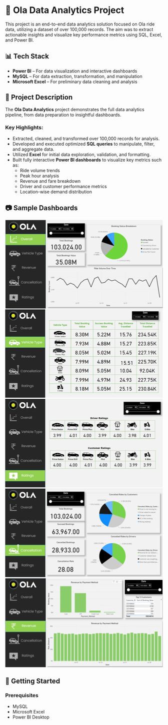# 🚗 Ola Data Analytics Project

This project is an end-to-end data analytics solution focused on Ola ride data, utilizing a dataset of over 100,000 records. The aim was to extract actionable insights and visualize key performance metrics using SQL, Excel, and Power BI.

## 📊 Tech Stack
- **Power BI** – For data visualization and interactive dashboards
- **MySQL** – For data extraction, transformation, and manipulation
- **Microsoft Excel** – For preliminary data cleaning and analysis

## 📌 Project Description
The **Ola Data Analytics** project demonstrates the full data analytics pipeline, from data preparation to insightful dashboards. 

### Key Highlights:
- Extracted, cleaned, and transformed over 100,000 records for analysis.
- Developed and executed optimized **SQL queries** to manipulate, filter, and aggregate data.
- Utilized **Excel** for initial data exploration, validation, and formatting.
- Built fully interactive **Power BI dashboards** to visualize key metrics such as:
  - Ride volume trends
  - Peak hour analysis
  - Revenue and fare breakdown
  - Driver and customer performance metrics
  - Location-wise demand distribution

## 📷 Sample Dashboards
![Ride Trends Dashboard](rides-overview.png)
![Revenue Dashboard](8827282f-a652-4a7a-a4b0-b956849eb441.png)
![Revenue Dashboard](91b2d6f7-0221-442e-a6a1-9146dfaa685f.png)
![Revenue Dashboard](939ad486-d087-436b-9a82-4736006ac9e4.png)
![Revenue Dashboard](b445105e-d453-4cc8-a968-3a5e56f0e3f8.png)

## 🚀 Getting Started

### Prerequisites
- MySQL
- Microsoft Excel
- Power BI Desktop


